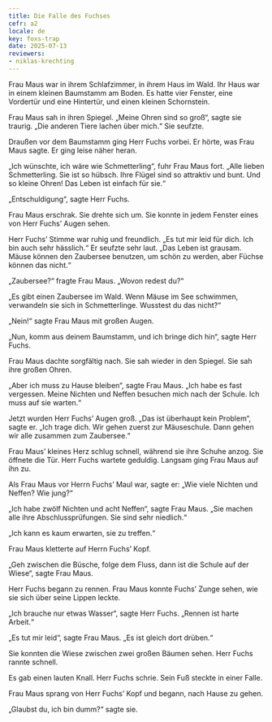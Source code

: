 ```yaml
---
title: Die Falle des Fuchses
cefr: a2
locale: de
key: foxs-trap
date: 2025-07-13
reviewers:
- niklas-krechting
---
```


Frau Maus war in ihrem Schlafzimmer, in ihrem Haus im Wald. Ihr Haus war in einem kleinen Baumstamm am Boden. Es hatte vier Fenster, eine Vordertür und eine Hintertür, und einen kleinen Schornstein.

Frau Maus sah in ihren Spiegel. „Meine Ohren sind so groß“, sagte sie traurig. „Die anderen Tiere lachen über mich.“ Sie seufzte.

Draußen vor dem Baumstamm ging Herr Fuchs vorbei. Er hörte, was Frau Maus sagte. Er ging leise näher heran.

„Ich wünschte, ich wäre wie Schmetterling“, fuhr Frau Maus fort. „Alle lieben Schmetterling. Sie ist so hübsch. Ihre Flügel sind so attraktiv und bunt. Und so kleine Ohren! Das Leben ist einfach für sie.“

„Entschuldigung“, sagte Herr Fuchs.

Frau Maus erschrak. Sie drehte sich um. Sie konnte in jedem Fenster eines von Herr Fuchs’ Augen sehen.

Herr Fuchs’ Stimme war ruhig und freundlich. „Es tut mir leid für dich. Ich bin auch sehr hässlich.“ Er seufzte sehr laut. „Das Leben ist grausam. Mäuse können den Zaubersee benutzen, um schön zu werden, aber Füchse können das nicht.“

„Zaubersee?“ fragte Frau Maus. „Wovon redest du?“

„Es gibt einen Zaubersee im Wald. Wenn Mäuse im See schwimmen, verwandeln sie sich in Schmetterlinge. Wusstest du das nicht?“

„Nein!“ sagte Frau Maus mit großen Augen.

„Nun, komm aus deinem Baumstamm, und ich bringe dich hin“, sagte Herr Fuchs.

Frau Maus dachte sorgfältig nach. Sie sah wieder in den Spiegel. Sie sah ihre großen Ohren.

„Aber ich muss zu Hause bleiben“, sagte Frau Maus. „Ich habe es fast vergessen. Meine Nichten und Neffen besuchen mich nach der Schule. Ich muss auf sie warten.“

Jetzt wurden Herr Fuchs’ Augen groß. „Das ist überhaupt kein Problem“, sagte er. „Ich trage dich. Wir gehen zuerst zur Mäuseschule. Dann gehen wir alle zusammen zum Zaubersee.“

Frau Maus’ kleines Herz schlug schnell, während sie ihre Schuhe anzog. Sie öffnete die Tür. Herr Fuchs wartete geduldig. Langsam ging Frau Maus auf ihn zu.

Als Frau Maus vor Herrn Fuchs’ Maul war, sagte er: „Wie viele Nichten und Neffen? Wie jung?“

„Ich habe zwölf Nichten und acht Neffen“, sagte Frau Maus. „Sie machen alle ihre Abschlussprüfungen. Sie sind sehr niedlich.“

„Ich kann es kaum erwarten, sie zu treffen.“

Frau Maus kletterte auf Herrn Fuchs’ Kopf.

„Geh zwischen die Büsche, folge dem Fluss, dann ist die Schule auf der Wiese“, sagte Frau Maus.

Herr Fuchs begann zu rennen. Frau Maus konnte Fuchs’ Zunge sehen, wie sie sich über seine Lippen leckte.

„Ich brauche nur etwas Wasser“, sagte Herr Fuchs. „Rennen ist harte Arbeit.“

„Es tut mir leid“, sagte Frau Maus. „Es ist gleich dort drüben.“

Sie konnten die Wiese zwischen zwei großen Bäumen sehen. Herr Fuchs rannte schnell.

Es gab einen lauten Knall. Herr Fuchs schrie. Sein Fuß steckte in einer Falle.

Frau Maus sprang von Herr Fuchs’ Kopf und begann, nach Hause zu gehen.

„Glaubst du, ich bin dumm?“ sagte sie.